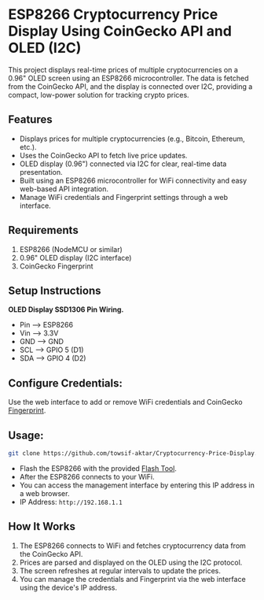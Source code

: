 # ESP8266 Cryptocurrency Price Display Using CoinGecko API and OLED (I2C)
  This project displays real-time prices of multiple cryptocurrencies on a 0.96" OLED screen using an ESP8266 microcontroller.
  The data is fetched from the CoinGecko API, and the display is connected over I2C, providing a compact, low-power solution for tracking crypto prices.

## Features
+  Displays prices for multiple cryptocurrencies (e.g., Bitcoin, Ethereum, etc.).
+  Uses the CoinGecko API to fetch live price updates.
+  OLED display (0.96") connected via I2C for clear, real-time data presentation.
+  Built using an ESP8266 microcontroller for WiFi connectivity and easy web-based API integration.
+  Manage WiFi credentials and Fingerprint settings through a web interface.


## Requirements
1. ESP8266 (NodeMCU or similar)
2. 0.96" OLED display (I2C interface)
3. CoinGecko Fingerprint

## Setup Instructions
**OLED Display SSD1306 Pin Wiring.**
+  Pin -->	ESP8266
+  Vin -->	3.3V
+  GND	--> GND
+  SCL	--> GPIO 5 (D1)
+  SDA	--> GPIO 4 (D2)

## Configure Credentials:
   Use the web interface to add or remove WiFi credentials and CoinGecko [Fingerprint](https://fingerprint.com/).


## Usage:
   ```bash
   git clone https://github.com/towsif-aktar/Cryptocurrency-Price-Display.git
```

+  Flash the ESP8266 with the provided [Flash Tool](https://www.espressif.com/en/support/download/other-tools).
+  After the ESP8266 connects to your WiFi.
+  You can access the management interface by entering this IP address in a web browser.
+  IP Address: `http://192.168.1.1`


## How It Works
1. The ESP8266 connects to WiFi and fetches cryptocurrency data from the CoinGecko API.
2. Prices are parsed and displayed on the OLED using the I2C protocol.
3. The screen refreshes at regular intervals to update the prices.
4. You can manage the credentials and Fingerprint via the web interface using the device's IP address.
